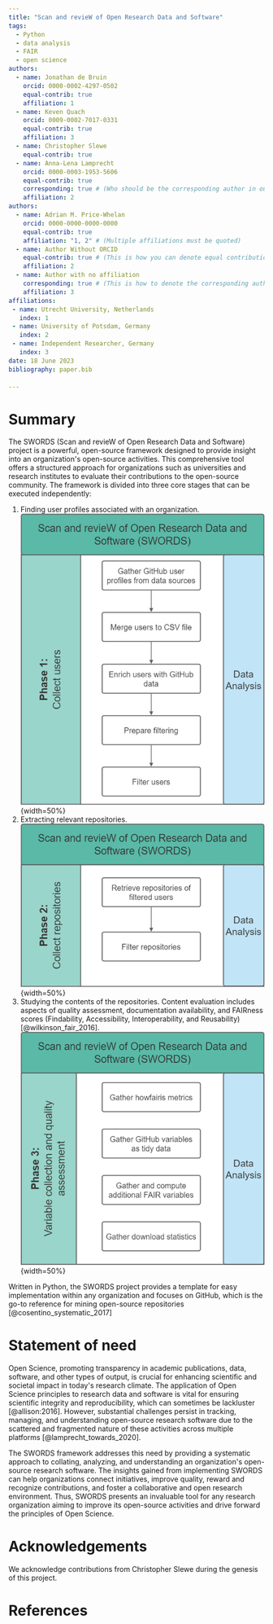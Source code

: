 ```yaml
---
title: "Scan and revieW of Open Research Data and Software"
tags:
  - Python
  - data analysis
  - FAIR
  - open science
authors:
  - name: Jonathan de Bruin
    orcid: 0000-0002-4297-0502
    equal-contrib: true
    affiliation: 1
  - name: Keven Quach
    orcid: 0009-0002-7017-0331
    equal-contrib: true
    affiliation: 3
  - name: Christopher Slewe
    equal-contrib: true
  - name: Anna-Lena Lamprecht
    orcid: 0000-0003-1953-5606
    equal-contrib: true
    corresponding: true # (Who should be the corresponding author in our case?)
    affiliation: 2
authors:
  - name: Adrian M. Price-Whelan
    orcid: 0000-0000-0000-0000
    equal-contrib: true
    affiliation: "1, 2" # (Multiple affiliations must be quoted)
  - name: Author Without ORCID
    equal-contrib: true # (This is how you can denote equal contributions between multiple authors)
    affiliation: 2
  - name: Author with no affiliation
    corresponding: true # (This is how to denote the corresponding author)
    affiliation: 3
affiliations:
 - name: Utrecht University, Netherlands
   index: 1
 - name: University of Potsdam, Germany
   index: 2
 - name: Independent Researcher, Germany
   index: 3
date: 18 June 2023
bibliography: paper.bib

---
```


# Summary

The SWORDS (Scan and revieW of Open Research Data and Software) project is a powerful, open-source framework designed to provide insight into an organization's open-source activities. This comprehensive tool offers a structured approach for organizations such as universities and research institutes to evaluate their contributions to the open-source community. The framework is divided into three core stages that can be executed independently:

1. Finding user profiles associated with an organization.  
   ![Phase 1](docs/Phase_1.png){width=50%}
2. Extracting relevant repositories.  
   ![Phase 1](docs/Phase_2.png){width=50%}
3. Studying the contents of the repositories. Content evaluation includes aspects of quality assessment, documentation availability, and FAIRness scores (Findability, Accessibility, Interoperability, and Reusability) [@wilkinson_fair_2016].  
   ![Phase 1](docs/Phase_3.png){width=50%}

Written in Python, the SWORDS project provides a template for easy implementation within any organization and focuses on GitHub, which is the go-to reference for mining open-source repositories [@cosentino_systematic_2017]

# Statement of need

Open Science, promoting transparency in academic publications, data, software, and other types of output, is crucial for enhancing scientific and societal impact in today's research climate. The application of Open Science principles to research data and software is vital for ensuring scientific integrity and reproducibility, which can sometimes be lackluster [@allison:2016]. However, substantial challenges persist in tracking, managing, and understanding open-source research software due to the scattered and fragmented nature of these activities across multiple platforms [@lamprecht_towards_2020].

The SWORDS framework addresses this need by providing a systematic approach to collating, analyzing, and understanding an organization's open-source research software. The insights gained from implementing SWORDS can help organizations connect initiatives, improve quality, reward and recognize contributions, and foster a collaborative and open research environment. Thus, SWORDS presents an invaluable tool for any research organization aiming to improve its open-source activities and drive forward the principles of Open Science.


# Acknowledgements

<!-- Either use acknowledgement or add Chris as an author -->
We acknowledge contributions from Christopher Slewe during the genesis of this project.

# References